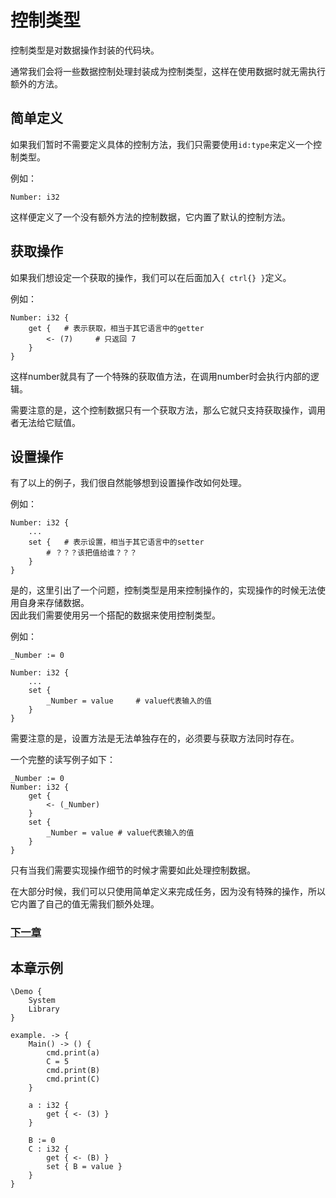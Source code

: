 # 控制类型
控制类型是对数据操作封装的代码块。

通常我们会将一些数据控制处理封装成为控制类型，这样在使用数据时就无需执行额外的方法。

## 简单定义
如果我们暂时不需要定义具体的控制方法，我们只需要使用`id:type`来定义一个控制类型。

例如：
```
Number: i32
```
这样便定义了一个没有额外方法的控制数据，它内置了默认的控制方法。

## 获取操作
如果我们想设定一个获取的操作，我们可以在后面加入`{ ctrl{} }`定义。

例如：
```
Number: i32 {
    get {   # 表示获取，相当于其它语言中的getter
        <- (7)     # 只返回 7
    }
}
```
这样number就具有了一个特殊的获取值方法，在调用number时会执行内部的逻辑。

需要注意的是，这个控制数据只有一个获取方法，那么它就只支持获取操作，调用者无法给它赋值。
## 设置操作
有了以上的例子，我们很自然能够想到设置操作改如何处理。

例如：
```
Number: i32 {
    ...
    set {   # 表示设置，相当于其它语言中的setter
        # ？？？该把值给谁？？？
    }
}
```
是的，这里引出了一个问题，控制类型是用来控制操作的，实现操作的时候无法使用自身来存储数据。  
因此我们需要使用另一个搭配的数据来使用控制类型。

例如：
```
_Number := 0

Number: i32 {
    ...
    set {
        _Number = value     # value代表输入的值
    }
}
```

需要注意的是，设置方法是无法单独存在的，必须要与获取方法同时存在。

一个完整的读写例子如下：
```
_Number := 0
Number: i32 {
    get {
        <- (_Number)
    }
    set {
        _Number = value # value代表输入的值
    }
}
```

只有当我们需要实现操作细节的时候才需要如此处理控制数据。

在大部分时候，我们可以只使用简单定义来完成任务，因为没有特殊的操作，所以它内置了自己的值无需我们额外处理。

### [下一章](protocol-type.md)

## 本章示例
```
\Demo {
    System
    Library
}

example. -> {
    Main() -> () {
        cmd.print(a)
        C = 5
        cmd.print(B)
        cmd.print(C)
    }

    a : i32 {
        get { <- (3) }
    }

    B := 0
    C : i32 {
        get { <- (B) }
        set { B = value }
    }
}
```